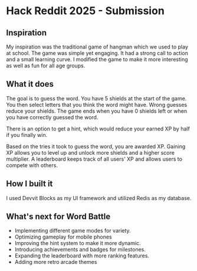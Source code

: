 # Hack Reddit 2025 - Submission 

## Inspiration
My inspiration was the traditional game of hangman which we used to play at school. The game was simple yet engaging. It had a strong call to action and a small learning curve. I modified the game to make it more interesting as well as fun for all age groups.

## What it does
The goal is to guess the word. You have 5 shields at the start of the game. You then select letters that you think the word might have. Wrong guesses reduce your shields. The game ends when you have 0 shields left or when you have correctly guessed the word.

There is an option to get a hint, which would reduce your earned XP by half if you finally win.

Based on the tries it took to guess the word, you are awarded XP. Gaining XP allows you to level up and unlock more shields and a higher score multiplier. A leaderboard keeps track of all users' XP and allows users to compete with others.

## How I built it
I used Devvit Blocks as my UI framework and utilized Redis as my database.

## What's next for Word Battle
- Implementing different game modes for variety.
- Optimizing gameplay for mobile phones
- Improving the hint system to make it more dynamic.
- Introducing achievements and badges for milestones.
- Expanding the leaderboard with more ranking features.
- Adding more retro arcade themes
